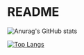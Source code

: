 # README
![Anurag's GitHub stats](https://github-readme-stats.vercel.app/api?username=qiaogun&theme=blueberry&show_icons=true)

[![Top Langs](https://github-readme-stats.vercel.app/api/top-langs/?username=qiaogun&&hide=Jupyter%20Notebook,Html&layout=compact)](https://github.com/anuraghazra/github-readme-stats)

